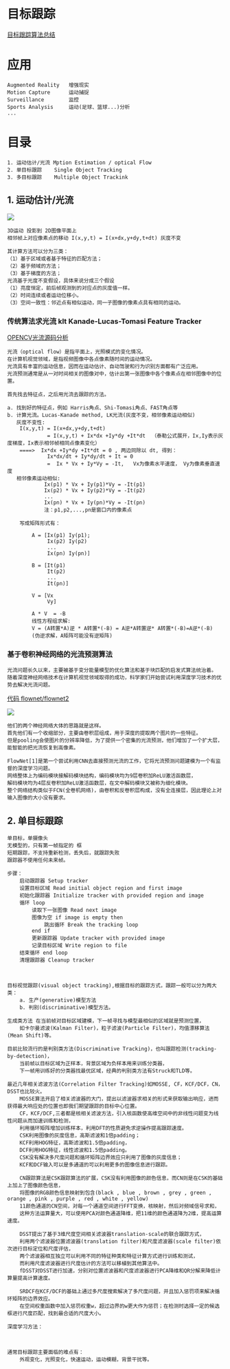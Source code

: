 # 目标跟踪
[目标跟踪算法总结](https://github.com/Ewenwan/benchmark_results)

# 应用
    Augmented Reality   增强现实
    Motion Capture      运动捕捉
    Surveillance        监控
    Sports Analysis     运动(足球、篮球...)分析
    ...
# 目录
    1. 运动估计/光流 Mption Estimation / optical Flow
    2. 单目标跟踪    Single Object Tracking
    3. 多目标跟踪    Multiple Object Trackink

## 1. 运动估计/光流
![](https://github.com/Ewenwan/MVision/blob/master/3D_Object_Detection/Object_Tracking/img/mf.PNG)

    3D运动 投影到 2D图像平面上
    相邻帧上对应像素点的移动 I(x,y,t) = I(x+dx,y+dy,t+dt) 灰度不变
    
    其计算方法可以分为三类： 
    （1）基于区域或者基于特征的匹配方法； 
    （2）基于频域的方法； 
    （3）基于梯度的方法； 
    光流基于光度不变假设，具体来说分成三个假设 
    （1）亮度恒定，前后帧观测到的对应点的灰度值一样。 
    （2）时间连续或者运动位移小。 
    （3）空间一致性：邻近点有相似运动，同一子图像的像素点具有相同的运动。 
### 传统算法求光流 klt Kanade-Lucas-Tomasi Feature Tracker
[OPENCV光流源码分析](https://blog.csdn.net/ironyoung/article/details/60884929)

    光流（optical flow）是指平面上，光照模式的变化情况。
    在计算机视觉领域，是指视频图像中各点像素随时间的运动情况。
    光流具有丰富的运动信息，因而在运动估计、自动驾驶和行为识别方面都有广泛应用。
    光流预测通常是从一对时间相关的图像对中，估计出第一张图像中各个像素点在相邻图像中的位置。
    
    首先找去特征点，之后用光流去跟踪的方法。
    
    a. 找到好的特征点，例如 Harris角点、Shi-Tomasi角点、FAST角点等
    b. 计算光流。Lucas-Kanade method, LK光流(灰度不变，相邻像素运动相似)
       灰度不变性:
        I(x,y,t) = I(x+dx,y+dy,t+dt)
                 = I(x,y,t) + Ix*dx +Iy*dy +It*dt  （泰勒公式展开，Ix,Iy表示灰度梯度，Ix表示相邻帧相同点像素变化）
        ====>  Ix*dx +Iy*dy +It*dt = 0 , 两边同除以 dt, 得到：
                 Ix*dx/dt + Iy*dy/dt + It = 0
                 =  Ix * Vx + Iy*Vy = -It,   Vx为像素水平速度， Vy为像素垂直速度
       相邻像素运动相似:
                Ix(p1) * Vx + Iy(p1)*Vy = -It(p1)
                Ix(p2) * Vx + Iy(p2)*Vy = -It(p2)
                ...
                Ix(pn) * Vx + Iy(pn)*Vy = -It(pn)
                注：p1,p2,...,pn是窗口内的像素点
                
        写成矩阵形式有：

            A = [Ix(p1) Iy(p1);
                 Ix(p2) Iy(p2)
                 ...
                 Ix(pn) Iy(pn)]

            B = [It(p1)
                 It(p2)
                 ...
                 It(pn)]

            V = [Vx
                 Vy]

            A * V  = -B
            线性方程组求解:
            V = (A转置*A)逆 * A转置*(-B) = A逆*A转置逆* A转置*(-B)=A逆*(-B) 
            (伪逆求解，A矩阵可能没有逆矩阵)
            
### 基于卷积神经网络的光流预测算法

    光流问题长久以来，主要被基于变分能量模型的优化算法和基于块匹配的启发式算法统治着。
    随着深度神经网络技术在计算机视觉领域取得的成功，科学家们开始尝试利用深度学习技术的优势去解决光流问题。

[代码 flownet/flownet2](https://github.com/Ewenwan/flownet2)

![](http://img.mp.sohu.com/upload/20170520/1bc91a54f9844b82b3a47f680a56798b_th.png)
    
    他们的两个神经网络大体的思路就是这样。
    首先他们有一个收缩部分，主要由卷积层组成，用于深度的提取两个图片的一些特征。
    但是pooling会使图片的分辨率降低，为了提供一个密集的光流预测，他们增加了一个扩大层，能智能的把光流恢复到高像素。
    
    FlowNet[1]是第一个尝试利用CNN去直接预测光流的工作，它将光流预测问题建模为一个有监督的深度学习问题。
    网络整体上为编码模块接解码模块结构，编码模块均为9层卷积加ReLU激活函数层，
    解码模块均为4层反卷积加ReLU激活函数层，在文中解码模块又被称为细化模块。
    整个网络结构类似于FCN(全卷机网络)，由卷积和反卷积层构成，没有全连接层，因此理论上对输入图像的大小没有要求。
    
    
## 2. 单目标跟踪
    单目标，单摄像头
    无模型的，只有第一帧指定的 框
    短期跟踪，不支持重新检测，丢失后，就跟踪失败
    跟踪器不使用任何未来帧。
    
    步骤：
        启动跟踪器 Setup tracker
        设置目标区域 Read initial object region and first image
        初始化跟踪器 Initialize tracker with provided region and image
        循环 loop
            读取下一张图像 Read next image
            图像为空 if image is empty then
                跳出循环 Break the tracking loop
            end if
            更新跟踪器 Update tracker with provided image
            记录目标区域 Write region to file
        结束循环 end loop
        清理跟踪器 Cleanup tracker
    
    
    
    目标视觉跟踪(visual object tracking),根据目标的跟踪方式，跟踪一般可以分为两大类：
        a. 生产(generative)模型方法 
        b. 判别(discriminative)模型方法。
    
    生成类方法 在当前帧对目标区域建模，下一帧寻找与模型最相似的区域就是预测位置，
        如卡尔曼滤波(Kalman Filter)，粒子滤波(Particle Filter)，均值漂移算法(Mean Shift)等。
        
    目前比较流行的是判别类方法(Discriminative Tracking)，也叫跟踪检测(tracking-by-detection)，
        当前帧以目标区域为正样本，背景区域为负样本用来训练分类器，
        下一帧用训练好的分类器找最优区域，经典的判别类方法有Struck和TLD等。
        
    最近几年相关滤波方法(Correlation Filter Tracking)如MOSSE, CF，KCF/DCF，CN，DSST也比较火。
        MOSSE算法开启了相关滤波器的大门，提出以滤波器求相关的形式来获取输出响应，进而获得最大响应处的位置也即我们期望跟踪的目标中心位置。 
        CF，KCF/DCF,三者都是核相关滤波方法，引入核函数使高维空间中的非线性问题变为线性问题从而加速训练和检测，
        利用循环矩阵增加训练样本，利用DFT的性质避免求逆操作提高跟踪速度。
        CSK利用图像的灰度信息，高斯滤波和1倍padding；
        KCF利用HOG特征，高斯滤波和1.5倍padding，
        DCF利用HOG特征，线性滤波和1.5倍padding。 
        CSK没有解决多尺度问题和循环矩阵边界效应只利用了图像的灰度信息；
        KCF和DCF输入可以是多通道的可以利用更多的图像信息进行跟踪。 
        
        CN跟踪算法是CSK跟踪算法的扩展，CSK没有利用图像的颜色信息，而CN则是在CSK的基础上加上了图像颜色信息，
        将图像的RGB颜色信息映射到包含(black , blue , brown , grey , green , orange , pink , purple , red , white , yellow)
        11颜色通道的CN空间，对每一个通道空间进行FFT变换，核映射，然后对频域信号求和，
        这种方法运算量大，可以使用PCA对颜色通道降维，把11维的颜色通道降为2维，提高运算速度。 
        
        DSST提出了基于3维尺度空间相关滤波器translation-scale的联合跟踪方式，
        利用两个滤波器位置滤波器(translation filter)和尺度滤波器(scale filter)依次进行目标定位和尺度评估，
        两个滤波器相互独立可以利用不同的特征种类和特征计算方式进行训练和测试，
        而利用尺度滤波器进行尺度估计的方法可以移植到其他算法中。
        fDSST对DSST进行加速，分别对位置滤波器和尺度滤波器进行PCA降维和QR分解来降低计算量提高计算速度。 
        
        SRDCF在KCF/DCF的基础上通过多尺度搜索解决了多尺度问题，并且加入惩罚项来解决循环矩阵的边界效应。
        在空间权重函数中加入惩罚权重w，超过边界的w更大作为惩罚；在检测时选择一定的候选框进行尺度匹配，找到最合适的尺度大小。 
        
    深度学习方法：
        
        
        
    通常目标跟踪主要面临的难点有：
        外观变化，光照变化，快速运动，运动模糊，背景干扰等。
    
    
